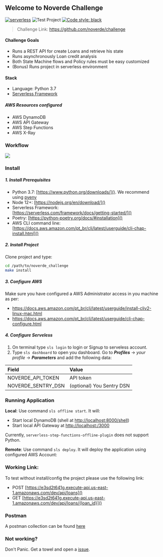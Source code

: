 ## Welcome to Noverde Challenge

[![serverless](http://public.serverless.com/badges/v3.svg)](http://www.serverless.com)
![Test Project](https://github.com/chrismaille/noverde_challenge/workflows/Test%20Project/badge.svg)
<a href="https://github.com/psf/black"><img alt="Code style: black" src="https://img.shields.io/badge/code%20style-black-000000.svg"></a>

> Challenge Link: https://github.com/noverde/challenge

#### Challenge Goals
* Runs a REST API for create Loans and retrieve his state
* Runs asynchronously Loan credit analysis
* Both State Machine flows and Policy rules must be easy customized
* (Bonus) Runs project in serverless environment

#### Stack
* Language: Python 3.7
* [Serverless Framework](https://serverless.com/)

##### AWS Resources configured
* AWS DynamoDB
* AWS API Gateway
* AWS Step Functions
* AWS X-Ray

### Workflow
[![](https://mermaid.ink/img/eyJjb2RlIjoic2VxdWVuY2VEaWFncmFtXG5wYXJ0aWNpcGFudCBDIGFzIENsaWVudFxucGFydGljaXBhbnQgQSBhcyBBV1MgQVBJIEdhdGV3YXlcbnBhcnRpY2lwYW50IERCIGFzIER5bmFtb0RCXG5wYXJ0aWNpcGFudCBTTSBhcyBBV1MgU3RlcCBGdW5jdGlvbnNcbnBhcnRpY2lwYW50IEIgYXMgQmFja2VuZFxuQyAtPj4gQTogUE9TVCAvYXBpL2xvYW5zXG5BIC0-PiBEQjogU2F2ZSBuZXcgTG9hblxuQSAtPj4gQzogUmV0dXJuIExvYW4gSWRcbkEgLS0-PiBTTTogU3RhcnQgRXhlY3V0aW9uXG5Ob3RlIG92ZXIgREIsQjogUnVuIEFnZSBQb2xpY3kgXG5hbHQgUG9saWN5IGRlbmllZFxuU00gLT4-IERCOiBVcGRhdGUgTG9hblxuZW5kXG5Ob3RlIG92ZXIgREIsQjogUnVuIFNjb3JlIFBvbGljeSBcblNNIC0-PiBCOiBHZXQgU2NvcmVcbmFsdCBQb2xpY3kgZGVuaWVkXG5TTSAtPj4gREI6IFVwZGF0ZSBMb2FuXG5lbmRcbk5vdGUgb3ZlciBEQixCOiBSdW4gQ29tbWl0bWVudCBQb2xpY3kgXG5TTSAtPj4gQjogR2V0IFNjb3JlXG5TTSAtPj4gQjogR2V0IENvbW1pdG1lbnRcblNNIC0-PiBEQjogVXBkYXRlIExvYW5cbkMgLS0-PiBBOiBHRVQgL2FwaS9sb2Fucy86aWRcbkEgLS0-PiBEQjogR2V0IExvYW5cbkEgLS0-PiBDOiBSZXR1cm4gTG9hbiBzdGF0dXMiLCJtZXJtYWlkIjp7InRoZW1lIjoiZGVmYXVsdCJ9LCJ1cGRhdGVFZGl0b3IiOmZhbHNlfQ)](https://mermaid-js.github.io/mermaid-live-editor/#/edit/eyJjb2RlIjoic2VxdWVuY2VEaWFncmFtXG5wYXJ0aWNpcGFudCBDIGFzIENsaWVudFxucGFydGljaXBhbnQgQSBhcyBBV1MgQVBJIEdhdGV3YXlcbnBhcnRpY2lwYW50IERCIGFzIER5bmFtb0RCXG5wYXJ0aWNpcGFudCBTTSBhcyBBV1MgU3RlcCBGdW5jdGlvbnNcbnBhcnRpY2lwYW50IEIgYXMgQmFja2VuZFxuQyAtPj4gQTogUE9TVCAvYXBpL2xvYW5zXG5BIC0-PiBEQjogU2F2ZSBuZXcgTG9hblxuQSAtPj4gQzogUmV0dXJuIExvYW4gSWRcbkEgLS0-PiBTTTogU3RhcnQgRXhlY3V0aW9uXG5Ob3RlIG92ZXIgREIsQjogUnVuIEFnZSBQb2xpY3kgXG5hbHQgUG9saWN5IGRlbmllZFxuU00gLT4-IERCOiBVcGRhdGUgTG9hblxuZW5kXG5Ob3RlIG92ZXIgREIsQjogUnVuIFNjb3JlIFBvbGljeSBcblNNIC0-PiBCOiBHZXQgU2NvcmVcbmFsdCBQb2xpY3kgZGVuaWVkXG5TTSAtPj4gREI6IFVwZGF0ZSBMb2FuXG5lbmRcbk5vdGUgb3ZlciBEQixCOiBSdW4gQ29tbWl0bWVudCBQb2xpY3kgXG5TTSAtPj4gQjogR2V0IFNjb3JlXG5TTSAtPj4gQjogR2V0IENvbW1pdG1lbnRcblNNIC0-PiBEQjogVXBkYXRlIExvYW5cbkMgLS0-PiBBOiBHRVQgL2FwaS9sb2Fucy86aWRcbkEgLS0-PiBEQjogR2V0IExvYW5cbkEgLS0-PiBDOiBSZXR1cm4gTG9hbiBzdGF0dXMiLCJtZXJtYWlkIjp7InRoZW1lIjoiZGVmYXVsdCJ9LCJ1cGRhdGVFZGl0b3IiOmZhbHNlfQ)

### Install
##### 1. Install Prerequisites
* Python 3.7: [https://www.python.org/downloads/](). We recommend using
  [pyenv](https://github.com/pyenv/pyenv-installer)
* Node 12+: [https://nodejs.org/en/download/]()
* Serverless Framework: [https://serverless.com/framework/docs/getting-started/]()
* Poetry: [https://python-poetry.org/docs/#installation]()
* AWS CLI command line: [https://docs.aws.amazon.com/pt_br/cli/latest/userguide/cli-chap-install.html]()

##### 2. Install Project
Clone project and type:
```bash
cd /path/to/noverde_challenge
make install
```

##### 3. Configure AWS
Make sure you have configured a AWS Administrator access in you machine
as per:
* https://docs.aws.amazon.com/pt_br/cli/latest/userguide/install-cliv2-linux-mac.html
* https://docs.aws.amazon.com/pt_br/cli/latest/userguide/cli-chap-configure.html

##### 4. Configure Serveless
1. On terminal type `sls login` to login or Signup to serveless
   account.
2. Type `sls dashboard` to open you dashboard. Go to ***Profiles*** ->
   *your profile* -> ***Parameters*** and add the following data:

| Field              | Value                     |
|:-------------------|:--------------------------|
| NOVERDE_API_TOKEN  | API token            |
| NOVERDE_SENTRY_DSN | (optional) You Sentry DSN |

### Running Application
**Local**: Use command `sls offline start`. It will:
* Start local DynamoDB (shell at [http://localhost:8000/shell]())
* Start local API Gateway at [http://localhost:/3000]()

Currently, `serverless-step-functions-offline-plugin` does not support Python.

**Remote**: Use command `sls deploy`. It will deploy the application using configured AWS Account:

### Working Link:
To test without install/config the project please use the following link:
* POST [https://e3sd2t641g.execute-api.us-east-1.amazonaws.com/dev/api/loans]()
* GET [https://e3sd2t641g.execute-api.us-east-1.amazonaws.com/dev/api/loans/{loan_id}]()

### Postman
A postman collection can be found [here](https://www.getpostman.com/collections/48f4195a121fc89a11e2)

### Not working?
Don't Panic. Get a towel and open a [issue](https://github.com/chrismaille/noverde_challenge/issues).
